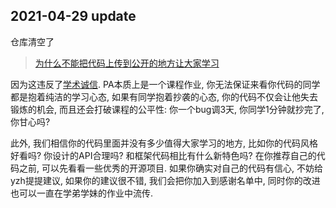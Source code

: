 
## 2021-04-29 update
仓库清空了

> [为什么不能把代码上传到公开的地方让大家学习](https://nju-projectn.github.io/ics-pa-gitbook/ics2020/FAQ.html#%E4%B8%BA%E4%BB%80%E4%B9%88%E4%B8%8D%E8%83%BD%E6%8A%8A%E4%BB%A3%E7%A0%81%E4%B8%8A%E4%BC%A0%E5%88%B0%E5%85%AC%E5%BC%80%E7%9A%84%E5%9C%B0%E6%96%B9%E8%AE%A9%E5%A4%A7%E5%AE%B6%E5%AD%A6%E4%B9%A0)

因为这违反了[学术诚信](http://integrity.mit.edu/). PA本质上是一个课程作业, 你无法保证来看你代码的同学都是抱着纯洁的学习心态, 如果有同学抱着抄袭的心态, 你的代码不仅会让他失去锻炼的机会, 而且还会打破课程的公平性: 你一个bug调3天, 你同学1分钟就抄完了, 你甘心吗?

此外, 我们相信你的代码里面并没有多少值得大家学习的地方, 比如你的代码风格好看吗? 你设计的API合理吗? 和框架代码相比有什么新特色吗? 在你推荐自己的代码之前, 可以先看看一些优秀的开源项目. 如果你确实对自己的代码有信心, 不妨给yzh提提建议, 如果你的建议很不错, 我们会把你加入到感谢名单中, 同时你的改进也可以一直在学弟学妹的作业中流传.